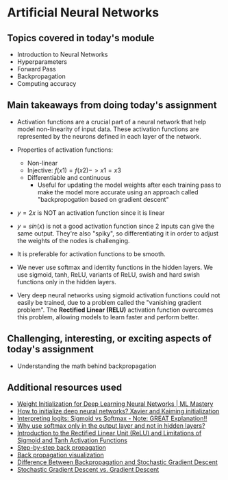 # Artificial Neural Networks

## Topics covered in today's module
* Introduction to Neural Networks
* Hyperparameters
* Forward Pass
* Backpropagation
* Computing accuracy

## Main takeaways from doing today's assignment
- Activation functions are a crucial part of a neural network that help model non-linearity of input data. These activation functions are represented by the neurons defined in each layer of the network.
- Properties of activation functions:
  - Non-linear
  - Injective: $f(x1) = f(x2)  ->  x1=x3$
  - Differentiable and continuous
    - Useful for updating the model weights after each training pass to make the model more accurate using an approach called "backpropogation based on gradient descent"
- $y=2x$ is NOT an activation function since it is linear
- $y=sin(x)$ is not a good activation function since 2 inputs can give the same output. They're also "spiky", so differentiating it in order to adjust the weights of the nodes is challenging. 
- It is preferable for activation functions to be smooth.

- We never use softmax and identity functions in the hidden layers. We use sigmoid, tanh, ReLU, variants of ReLU, swish and hard swish functions only in the hidden layers.
- Very deep neural networks using sigmoid activation functions could not easily be trained, due to a problem called the "vanishing gradient problem". The **Rectified Linear (RELU)** activation function overcomes this problem, allowing models to learn faster and perform better.

## Challenging, interesting, or exciting aspects of today's assignment
- Understanding the math behind backpropagation

## Additional resources used 
- [Weight Initialization for Deep Learning Neural Networks | ML Mastery](https://machinelearningmastery.com/weight-initialization-for-deep-learning-neural-networks/#:~:text=Weight%20initialization%20is%20used%20to,the%20models%20on%20a%20dataset.)
- [How to initialize deep neural networks? Xavier and Kaiming initialization](https://pouannes.github.io/blog/initialization/)
- [Interpreting logits: Sigmoid vs Softmax - Note: GREAT Explanation!!](https://web.stanford.edu/~nanbhas/blog/sigmoid-softmax/)
- [Why use softmax only in the output layer and not in hidden layers?](https://stackoverflow.com/questions/37588632/why-use-softmax-only-in-the-output-layer-and-not-in-hidden-layers)
- [Introduction to the Rectified Linear Unit (ReLU) and Limitations of Sigmoid and Tanh Activation Functions](https://machinelearningmastery.com/rectified-linear-activation-function-for-deep-learning-neural-networks/)
- [Step-by-step back propagation](https://hmkcode.com/ai/backpropagation-step-by-step/)
- [Back propagation visualization](http://experiments.mostafa.io/public/ffbpann/)
- [Difference Between Backpropagation and Stochastic Gradient Descent](https://machinelearningmastery.com/difference-between-backpropagation-and-stochastic-gradient-descent/)
- [Stochastic Gradient Descent vs. Gradient Descent](https://medium.com/bayshore-intelligence-solutions/why-is-stochastic-gradient-descent-2c17baf016de#:~:text=The%20main%20difference%20is%2C%20of,data%20point%20for%20each%20update.)
